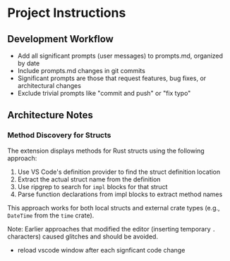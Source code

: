 # Project Instructions

## Development Workflow

- Add all significant prompts (user messages) to prompts.md, organized by date
- Include prompts.md changes in git commits
- Significant prompts are those that request features, bug fixes, or architectural changes
- Exclude trivial prompts like "commit and push" or "fix typo"

## Architecture Notes

### Method Discovery for Structs

The extension displays methods for Rust structs using the following approach:
1. Use VS Code's definition provider to find the struct definition location
2. Extract the actual struct name from the definition
3. Use ripgrep to search for `impl` blocks for that struct
4. Parse function declarations from impl blocks to extract method names

This approach works for both local structs and external crate types (e.g., `DateTime` from the `time` crate).

Note: Earlier approaches that modified the editor (inserting temporary `.` characters) caused glitches and should be avoided.
- reload vscode window after each signficant code change